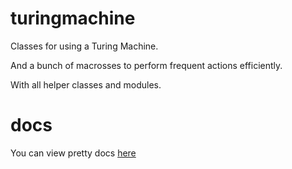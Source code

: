 # turingmachine
Classes for using a Turing Machine.

And a bunch of macrosses to perform frequent actions efficiently.

With all helper classes and modules.

# docs

You can view pretty docs [here](https://b1z0n.github.io/turingmachine/)
